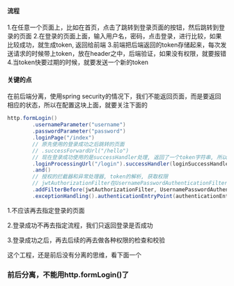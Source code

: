 #### 流程
1.在任意一个页面上，比如在首页，点击了跳转到登录页面的按钮，然后跳转到登录的页面
2.在登录的页面上面，输入用户名，密码，点击登录，进行比较，如果比较成功，就生成token, 返回给前端
3.前端把后端返回的token存储起来，每次发送请求的时候带上token，放在header之中，后端验证，如果没有权限，就要报错
4.当token快要过期的时候，就要发送一个新的token


#### 关键的点
在前后端分离，使用spring security的情况下，我们不能返回页面，而是要返回相应的状态，所以在配置这块上面，就要关注下面的
```java
http.formLogin()
        .usernameParameter("username")
        .passwordParameter("password")
        .loginPage("/index")
        // 原先使用的登录成功之后跳转的页面
        // .successForwardUrl("/hello")
        // 现在登录成功使用的是successHandler处理, 返回了一个token字符串, 所以就不会跳转页面了
        .loginProcessingUrl("/login").successHandler(loginSuccessHandler).failureHandler(loginFailureHandler)
        .and()
        // 授权的拦截器和异常处理器, token的解析, 获取权限
        // jwtAuthorizationFilter在UsernamePasswordAuthenticationFilter之前执行，查看有无token和解析token
        .addFilterBefore(jwtAuthorizationFilter, UsernamePasswordAuthenticationFilter.class)
        .exceptionHandling().authenticationEntryPoint(authenticationEntryPoint);

```
1.不应该再去指定登录的页面

2.登录成功不再去指定流程，我们只返回登录是否成功

3.登录成功之后，再去后续的再去做各种权限的检查和校验



这个工程，还是前后没有分离的思维，看下面一个
### 前后分离，不能用http.formLogin()了
